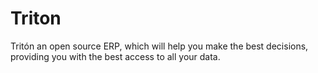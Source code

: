# Triton
Tritón an open source ERP, which will help you make the best decisions, providing you with the best access to all your data.
